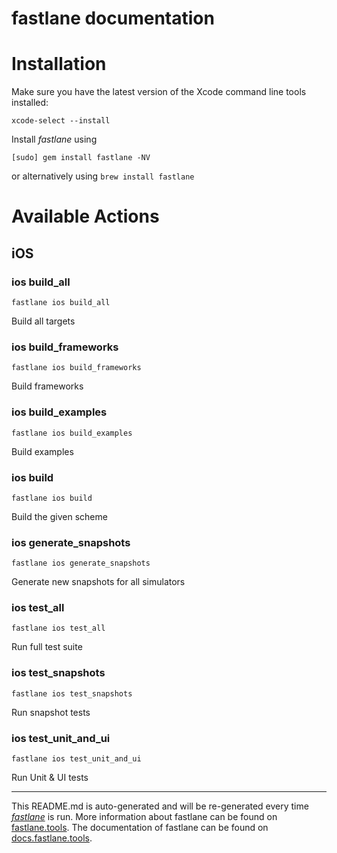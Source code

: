 fastlane documentation
================
# Installation

Make sure you have the latest version of the Xcode command line tools installed:

```
xcode-select --install
```

Install _fastlane_ using
```
[sudo] gem install fastlane -NV
```
or alternatively using `brew install fastlane`

# Available Actions
## iOS
### ios build_all
```
fastlane ios build_all
```
Build all targets
### ios build_frameworks
```
fastlane ios build_frameworks
```
Build frameworks
### ios build_examples
```
fastlane ios build_examples
```
Build examples
### ios build
```
fastlane ios build
```
Build the given scheme
### ios generate_snapshots
```
fastlane ios generate_snapshots
```
Generate new snapshots for all simulators
### ios test_all
```
fastlane ios test_all
```
Run full test suite
### ios test_snapshots
```
fastlane ios test_snapshots
```
Run snapshot tests
### ios test_unit_and_ui
```
fastlane ios test_unit_and_ui
```
Run Unit & UI tests

----

This README.md is auto-generated and will be re-generated every time [_fastlane_](https://fastlane.tools) is run.
More information about fastlane can be found on [fastlane.tools](https://fastlane.tools).
The documentation of fastlane can be found on [docs.fastlane.tools](https://docs.fastlane.tools).
